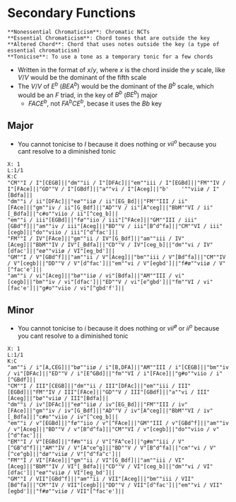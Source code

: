 # Secondary Functions
```ad-def
**Nonessential Chromaticism**: Chromatic NCTs
**Essential Chromaticism**: Chord tones that are outside the key
**Altered Chord**: Chord that uses notes outside the key (a type of essential chromaticism)
**Tonicise**: To use a tone as a temporary tonic for a few chords
```

- Written in the format of $x/y$, where $x$ is the chord inside the $y$ scale, like $V/V$ would be the dominant of the fifth scale
- The $V/V$ of $E^b$ ($BEA^b$) would be the dominant of the $B^b$ scale, which would be an $F$ triad, in the key of $B^b$ ($BE^b$) major
	- $FACE^b$, not $FA^bCE^b$, becase it uses the $Bb$ key


## Major
- You cannot tonicise to $I$ because it does nothing or $vii^o$ because you cant resolve to a diminished tonic 

```music-abc
X: 1
L:1/1
K:C
"CM""I / I"[CEGB]||"dm""ii / I"[DFAc]||"em""iii / I"[EGBd]||"FM""IV / I"[FAce]||"GD""V / I"[GBdf]||"a""vi / I"[Aceg]||"b'    '""viiø / I"[Bdfa]||
"dm""i / ii"[DFAc]||"eø""iiø / ii"[EG_Bd]||"FM""III / ii"[FAce]||"gm""iv / ii"[G_Bdf]||"AD""V / ii"[A^ceg]||"BbM""VI / ii"[_Bdfa]||"c#o""viio / ii"[^ceg_b]||
"em""i / iii"[EGBd]||"fø""iio / iii"[^FAce]||"GM""III / iii"[GBd^f]||"am""iv / iii"[Aceg]||"BD""V / iii"[B^d^fa]||"CM""VI / iii"[cegb]||"do""viio / iii"[^d^fac']||
"FM""I / IV"[FAce]||"gm""ii / IV"[G_Bdf]||"am""iii / IV"[Aceg]||"BbM""IV / IV"[_Bdfa]||"CD""V / IV"[ceg_b]||"dm""vi / IV"[dfac']||"eø""viiø / VI"[eg_bd']||
"GM""I / V"[GBd^f]||"am""ii / V"[Aceg]||"bm""iii / V"[Bd^fa]||"CM""IV / V"[cegb]||"DD""V / V"[d^fac']||"em""vi / V"[egbd']||"f#ø""viiø / V"[^fac'e']||
"am""i / vi"[Aceg]||"bø""iiø / vi"[Bdfa]||"AM""III / vi"[cegb]||"bm""iv / vi"[dfac']||"ED""V / vi"[e^gbd']||"fm""VI / vi"[fac'e']||"g#o""viio / vi"[^gbd'f']||
```

## Minor
- You cannot tonicise to $i$ because it does nothing or $vii^ø$ or $ii^o$ because you cant resolve to a diminished tonic 

```music-abc
X: 1
L:1/1
K:C
"am""i / i"[A,CEG]||"bø""iiø / i"[B,DFA]||"AM""III / i"[CEGB]||"bm""iv / vi"[DFAc]||"ED""V / i"[E^GBd]||"fm""VI / i"[FAce]||"g#o""viio / i"[^GBdf]||
"CM""I / III"[CEGB]||"dm""ii / III"[DFAc]||"em""iii / III"[EGBd]||"FM""IV / III"[FAce]||"GD""V / III"[GBdf]||"a""vi / III"[Aceg]||"bø""viiø / III"[Bdfa]||
"dm""i / iv"[DFAc]||"eø""iiø / iv"[EG_Bd]||"FM""III / iv"[FAce]||"gm""iv / iv"[G_Bdf]||"AD""V / iv"[A^ceg]||"BbM""VI / iv"[_Bdfa]||"c#o""viio / iv"[^ceg_b]||
"em""i / v"[EGBd]||"fø""iio / v"[^FAce]||"GM""III / v"[GBd^f]||"am""iv / v"[Aceg]||"BD""V / v"[B^d^fa]||"CM""VI / v"[cegb]||"do""viio / v"[^d^fac']||
"EM""I / V"[EGBd]||"f#m""ii / V"[^FA^ce]||"g#m""iii / V"[^GB^d^f]||"AM""IV / V"[A^ce^g]||"BD""V / V"[B^d^fa]||"cm""vi / V"[^ce^gb]||"dø""viiø / V"[^d^fa^c']||
"FM""I / VI"[FAce]||"gm""ii / VI"[G_Bdf]||"am""iii / VI"[Aceg]||"BbM""IV / VI"[_Bdfa]||"CD""V / VI"[ceg_b]||"dm""vi / VI"[dfac']||"eø""viiø / VI"[eg_bd']||
"GM""I / VII"[GBd^f]||"am""ii / VII"[Aceg]||"bm""iii / VII"[Bd^fa]||"CM""IV / VII"[cegb]||"DD""V / VII"[d^fac']||"em""vi / VII"[egbd']||"f#ø""viiø / VII"[^fac'e']||
```